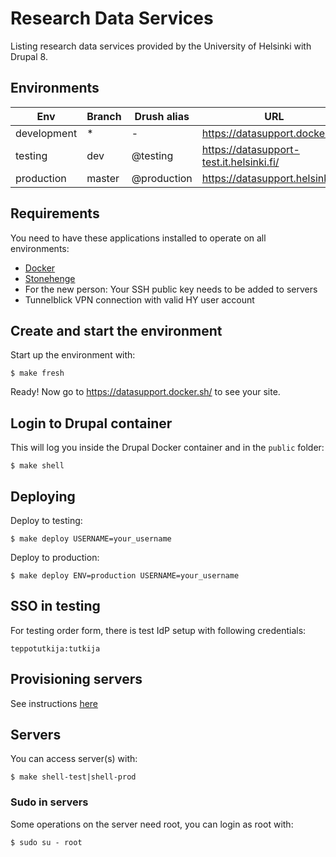 # Research Data Services

Listing research data services provided by the University of Helsinki with Drupal 8.

## Environments

Env | Branch | Drush alias | URL
--- | ------ | ----------- | ---
development | * | - | https://datasupport.docker.sh/
testing | dev | @testing | https://datasupport-test.it.helsinki.fi/
production | master | @production | https://datasupport.helsinki.fi/

## Requirements

You need to have these applications installed to operate on all environments:

- [Docker](https://github.com/druidfi/guidelines/blob/master/docs/docker.md)
- [Stonehenge](https://github.com/druidfi/stonehenge)
- For the new person: Your SSH public key needs to be added to servers
- Tunnelblick VPN connection with valid HY user account

## Create and start the environment

Start up the environment with:

```
$ make fresh
```

Ready! Now go to https://datasupport.docker.sh/ to see your site.

## Login to Drupal container

This will log you inside the Drupal Docker container and in the `public` folder:

```
$ make shell
```

## Deploying

Deploy to testing:

```
$ make deploy USERNAME=your_username
```

Deploy to production:

```
$ make deploy ENV=production USERNAME=your_username
```

## SSO in testing

For testing order form, there is test IdP setup with following credentials:

```
teppotutkija:tutkija
```

## Provisioning servers

See instructions [here](ansible/readme.md)

## Servers

You can access server(s) with:

```
$ make shell-test|shell-prod
```

### Sudo in servers

Some operations on the server need root, you can login as root with:

```
$ sudo su - root
```
